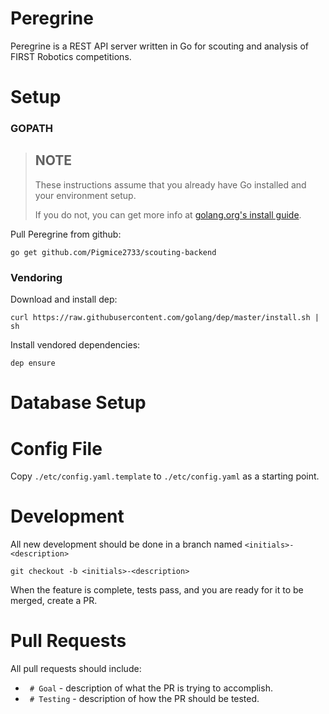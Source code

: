 # Peregrine

Peregrine is a REST API server written in Go for scouting and analysis of FIRST Robotics competitions.

# Setup

### GOPATH

> ## NOTE
> These instructions assume that you already have Go installed and your environment setup.
>
> If you do not, you can get more info at [golang.org's install guide](http://golang.org/doc/install).

Pull Peregrine from github:

	go get github.com/Pigmice2733/scouting-backend

### Vendoring

Download and install dep:

	curl https://raw.githubusercontent.com/golang/dep/master/install.sh | sh

Install vendored dependencies:

	dep ensure

# Database Setup

# Config File

Copy `./etc/config.yaml.template` to `./etc/config.yaml` as a starting point.

# Development

All new development should be done in a branch named `<initials>-<description>`

	git checkout -b <initials>-<description>

When the feature is complete, tests pass, and you are ready for it to be merged, create a PR.

# Pull Requests

All pull requests should include:

* ` # Goal` - description of what the PR is trying to accomplish.
* ` # Testing` - description of how the PR should be tested.